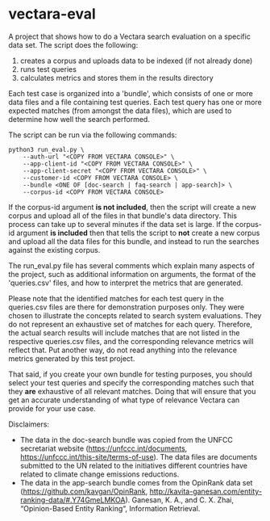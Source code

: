 # vectara-eval
A project that shows how to do a Vectara search evaluation on a specific data set. The script does the following:
1. creates a corpus and uploads data to be indexed (if not already done)
2. runs test queries
3. calculates metrics and stores them in the results directory

Each test case is organized into a 'bundle', which consists of one or more data files and a file containing test 
queries. Each test query has one or more expected matches (from amongst the data files), which are used to determine 
how well the search performed.

The script can be run via the following commands:
```
python3 run_eval.py \
    --auth-url "<COPY FROM VECTARA CONSOLE>" \
    --app-client-id "<COPY FROM VECTARA CONSOLE>" \
    --app-client-secret "<COPY FROM VECTARA CONSOLE>" \
    --customer-id <COPY FROM VECTARA CONSOLE> \
    --bundle <ONE OF [doc-search | faq-search | app-search]> \
    --corpus-id <COPY FROM VECTARA CONSOLE>
```

If the corpus-id argument **is not included**, then the script will create a new corpus and upload all of the files in 
that bundle's data directory. This process can take up to several minutes if the data set is large. 
If the corpus-id argument **is included** then that tells the script to **not** create a new corpus and upload all the 
data files for this bundle, and instead to run the searches against the existing corpus.

The run_eval.py file has several comments which explain many aspects of the project, such as additional information 
on arguments, the format of the 'queries.csv' files, and how to interpret the metrics that are generated.

Please note that the identified matches for each test query in the queries.csv files are there for demonstration
purposes only. They were chosen to illustrate the concepts related to search system evaluations.
They do not represent an exhaustive set of matches for each query. Therefore, the actual search results
will include matches that are not listed in the respective queries.csv files, and the corresponding relevance metrics
will reflect that. Put another way, do not read anything into the relevance metrics generated by this test project.

That said, if you create your own bundle for testing purposes, you should select your test queries and specify the 
corresponding matches such that they **are** exhaustive of all relevant matches. Doing that will ensure that you get 
an accurate understanding of what type of relevance Vectara can provide for your use case.

Disclaimers:
* The data in the doc-search bundle was copied from the UNFCC secretariat website (https://unfccc.int/documents, https://unfccc.int/this-site/terms-of-use). The data files are documents submitted to the UN related to the initiatives different countries have related to climate change emissions reductions.
* The data in the app-search bundle comes from the OpinRank data set (https://github.com/kavgan/OpinRank, http://kavita-ganesan.com/entity-ranking-data/#.Y74GmeLMKOA). Ganesan, K. A., and C. X. Zhai, “Opinion-Based Entity Ranking“, Information Retrieval.